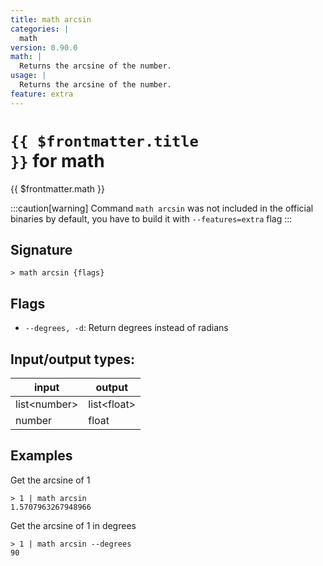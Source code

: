 ```yaml
---
title: math arcsin
categories: |
  math
version: 0.90.0
math: |
  Returns the arcsine of the number.
usage: |
  Returns the arcsine of the number.
feature: extra
---
```


<!-- This file is automatically generated. Please edit the command in https://github.com/nushell/nushell instead. -->

# <code>{{ $frontmatter.title }}</code> for math

<div class='command-title'>{{ $frontmatter.math }}</div>

:::caution[warning]
Command `math arcsin` was not included in the official binaries by default, you have to build it with `--features=extra` flag
:::

## Signature

`> math arcsin {flags} `

## Flags

- `--degrees, -d`: Return degrees instead of radians

## Input/output types:

| input          | output        |
| -------------- | ------------- |
| list\<number\> | list\<float\> |
| number         | float         |

## Examples

Get the arcsine of 1

```nu
> 1 | math arcsin
1.5707963267948966
```

Get the arcsine of 1 in degrees

```nu
> 1 | math arcsin --degrees
90
```
